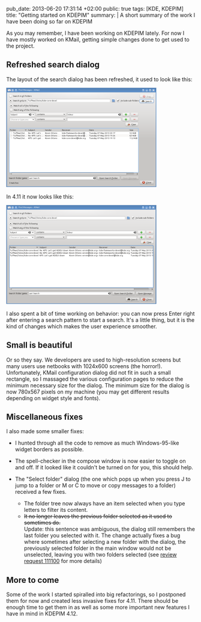 pub_date: 2013-06-20 17:31:14 +02:00
public: true
tags: [KDE, KDEPIM]
title: "Getting started on KDEPIM"
summary: |
    A short summary of the work I have been doing so far on KDEPIM

As you may remember, I have been working on KDEPIM lately. For now I have mostly worked on KMail, getting simple changes done to get used to the project.

## Refreshed search dialog

The layout of the search dialog has been refreshed, it used to look like this:

<!-- thumbimg("search-dialog-before.png", alt="KMail search dialog, before", size=400) --><a href="search-dialog-before.png" class="reference external image-reference" alt="KMail search dialog, before"><img src="thumb_search-dialog-before.png"></a>

In 4.11 it now looks like this:

<!-- thumbimg("search-dialog-after.png", alt="KMail search dialog, after", size=400) --><a href="search-dialog-after.png" class="reference external image-reference" alt="KMail search dialog, after"><img src="thumb_search-dialog-after.png"></a>

I also spent a bit of time working on behavior: you can now press Enter right after entering a search pattern to start a search. It's a little thing, but it is the kind of changes which makes the user experience smoother.

## Small is beautiful

Or so they say. We developers are used to high-resolution screens but many users use netbooks with 1024x600 screens (the horror!). Unfortunately, KMail configuration dialog did not fit in such a small rectangle, so I massaged the various configuration pages to reduce the minimum necessary size for the dialog. The minimum size for the dialog is now 780x567 pixels on my machine (you may get different results depending on widget style and fonts).

## Miscellaneous fixes

I also made some smaller fixes:

- I hunted through all the code to remove as much Windows-95-like widget borders as possible.

- The spell-checker in the compose window is now easier to toggle on and off. If it looked like it couldn't be turned on for you, this should help.

- The "Select folder" dialog (the one which pops up when you press J to jump to a folder or M or C to move or copy messages to a folder) received a few fixes.
    - The folder tree now always have an item selected when you type letters to filter its content.
    - <strike>It no longer leaves the previous folder selected as it used to sometimes do.</strike><br>
    Update: this sentence was ambiguous, the dialog still remembers the last folder you selected with it. The change actually fixes a bug where sometimes after selecting a new folder with the dialog, the previously selected folder in the main window would not be unselected, leaving you with two folders selected (see [review request 111100](https://git.reviewboard.kde.org/r/111100/) for more details)

## More to come

Some of the work I started spiralled into big refactorings, so I postponed them for now and created less invasive fixes for 4.11. There should be enough time to get them in as well as some more important new features I have in mind in KDEPIM 4.12.
